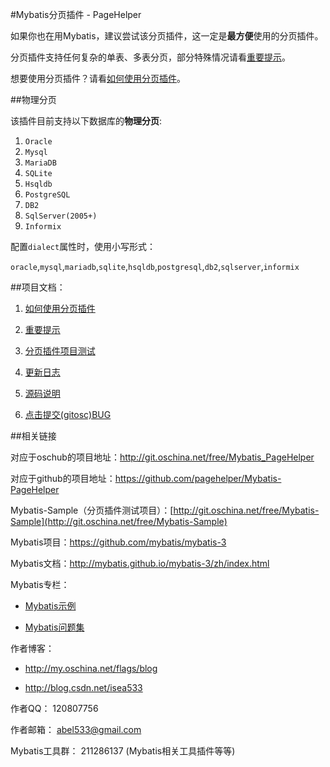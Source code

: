 #Mybatis分页插件 - PageHelper

如果你也在用Mybatis，建议尝试该分页插件，这一定是<b>最方便</b>使用的分页插件。

分页插件支持任何复杂的单表、多表分页，部分特殊情况请看[重要提示](http://git.oschina.net/free/Mybatis_PageHelper/blob/master/wikis/Important.markdown)。

想要使用分页插件？请看[如何使用分页插件](http://git.oschina.net/free/Mybatis_PageHelper/blob/master/wikis/HowToUse.markdown)。

##物理分页

该插件目前支持以下数据库的<b>物理分页</b>:

 1. `Oracle`
 2. `Mysql`
 3. `MariaDB`
 4. `SQLite`
 5. `Hsqldb`
 6. `PostgreSQL`
 7. `DB2`
 8. `SqlServer(2005+)`
 9. `Informix`

配置`dialect`属性时，使用小写形式：

`oracle`,`mysql`,`mariadb`,`sqlite`,`hsqldb`,`postgresql`,`db2`,`sqlserver`,`informix`

##项目文档：  

 1. [如何使用分页插件](HowToUse)  
 
 2. [重要提示](Important)
 
 3. [分页插件项目测试](Test) 
 
 4. [更新日志](Changelog) 
 
 5. [源码说明](Source)

 6. [点击提交(gitosc)BUG](http://git.oschina.net/free/Mybatis_PageHelper/issues/new?issue%5Bassignee_id%5D=&issue%5Bmilestone_id%5D=)

##相关链接

对应于oschub的项目地址：http://git.oschina.net/free/Mybatis_PageHelper

对应于github的项目地址：https://github.com/pagehelper/Mybatis-PageHelper

Mybatis-Sample（分页插件测试项目）：[http://git.oschina.net/free/Mybatis-Sample](http://git.oschina.net/free/Mybatis-Sample)

Mybatis项目：https://github.com/mybatis/mybatis-3

Mybatis文档：http://mybatis.github.io/mybatis-3/zh/index.html  

Mybatis专栏： 

- [Mybatis示例](http://blog.csdn.net/column/details/mybatis-sample.html)

- [Mybatis问题集](http://blog.csdn.net/column/details/mybatisqa.html)  

作者博客：  

- http://my.oschina.net/flags/blog

- http://blog.csdn.net/isea533   

作者QQ： 120807756  

作者邮箱： abel533@gmail.com  

Mybatis工具群： 211286137 (Mybatis相关工具插件等等)
